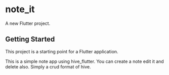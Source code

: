 # note_it

A new Flutter project.

## Getting Started

This project is a starting point for a Flutter application.

This is a simple note app using hive_flutter.
You can create a note edit it and delete also.
Simply a crud format of hive.
